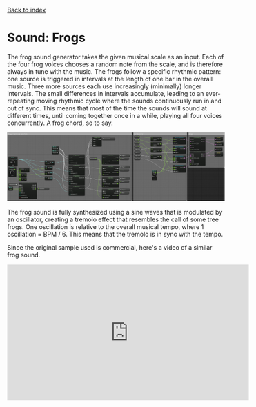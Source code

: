 [Back to index](Soundgarden_Documentation.md)

# Sound: Frogs


The frog sound generator takes the given musical scale as an input. Each of the four frog voices chooses a random note from the scale, and is therefore always in tune with the music. The frogs follow a specific rhythmic pattern: one source is triggered in intervals at the length of one bar in the overall music. Three more sources each use increasingly (minimally) longer intervals. The small differences in intervals accumulate, leading to an ever-repeating moving rhythmic cycle where the sounds continuously run in and out of sync. This means that most of the time the sounds will sound at different times, until coming together once in a while, playing all four voices concurrently. A frog chord, so to say.

![](attachments/Pasted%20image%2020240430154745.png)

The frog sound is fully synthesized using a sine waves that is modulated by an oscillator, creating a tremolo effect that resembles the call of some tree frogs. One oscillation is relative to the overall musical tempo, where 1 oscillation = BPM / 6. This means that the tremolo is in sync with the tempo. 


Since the original sample used is commercial, here's a video of a similar frog sound.

<iframe width="560" height="315" src="https://www.youtube.com/embed/EU8IfPk87qg?si=NGIpY8Hfh1RxgU_l" title="YouTube video player" frameborder="0" allow="accelerometer; autoplay; clipboard-write; encrypted-media; gyroscope; picture-in-picture; web-share" referrerpolicy="strict-origin-when-cross-origin" allowfullscreen></iframe>